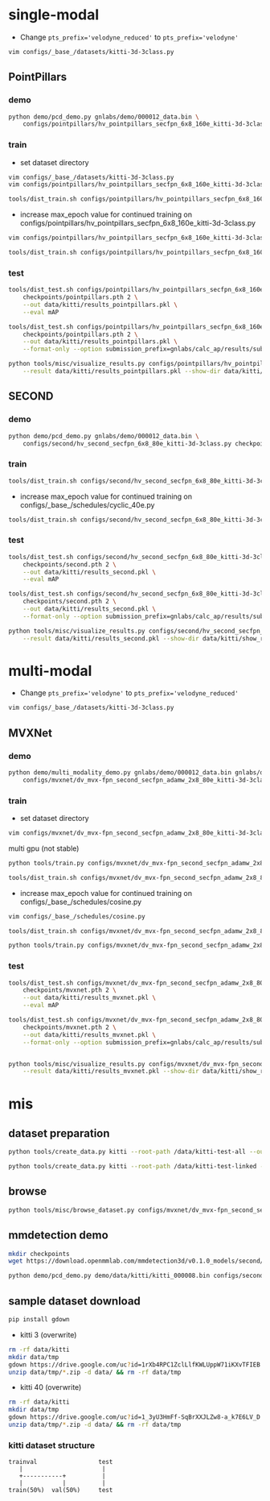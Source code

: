 # single-modal

-   Change `pts_prefix='velodyne_reduced'` to `pts_prefix='velodyne'`

```bash
vim configs/_base_/datasets/kitti-3d-3class.py
```

## PointPillars

### demo

```bash
python demo/pcd_demo.py gnlabs/demo/000012_data.bin \
    configs/pointpillars/hv_pointpillars_secfpn_6x8_160e_kitti-3d-3class.py checkpoints/pointpillars.pth --show
```

### train

-   set dataset directory

```bash
vim configs/_base_/datasets/kitti-3d-3class.py
vim configs/pointpillars/hv_pointpillars_secfpn_6x8_160e_kitti-3d-3class.py
```

```bash
tools/dist_train.sh configs/pointpillars/hv_pointpillars_secfpn_6x8_160e_kitti-3d-3class.py 2
```

-   increase max_epoch value for continued training on configs/pointpillars/hv_pointpillars_secfpn_6x8_160e_kitti-3d-3class.py

```bash
vim configs/pointpillars/hv_pointpillars_secfpn_6x8_160e_kitti-3d-3class.py
```

```bash
tools/dist_train.sh configs/pointpillars/hv_pointpillars_secfpn_6x8_160e_kitti-3d-3class.py 2 --resume-from work_dirs/hv_pointpillars_secfpn_6x8_160e_kitti-3d-3class/latest.pth
```

### test

```bash
tools/dist_test.sh configs/pointpillars/hv_pointpillars_secfpn_6x8_160e_kitti-3d-3class.py \
    checkpoints/pointpillars.pth 2 \
    --out data/kitti/results_pointpillars.pkl \
    --eval mAP

tools/dist_test.sh configs/pointpillars/hv_pointpillars_secfpn_6x8_160e_kitti-3d-3class.py \
    checkpoints/pointpillars.pth 2 \
    --out data/kitti/results_pointpillars.pkl \
    --format-only --option submission_prefix=gnlabs/calc_ap/results/submission/

python tools/misc/visualize_results.py configs/pointpillars/hv_pointpillars_secfpn_6x8_160e_kitti-3d-3class.py \
    --result data/kitti/results_pointpillars.pkl --show-dir data/kitti/show_results_pointpillars
```

## SECOND

### demo

```bash
python demo/pcd_demo.py gnlabs/demo/000012_data.bin \
    configs/second/hv_second_secfpn_6x8_80e_kitti-3d-3class.py checkpoints/second.pth --show
```

### train

```bash
tools/dist_train.sh configs/second/hv_second_secfpn_6x8_80e_kitti-3d-3class.py 2
```

-   increase max_epoch value for continued training on configs/\_base\_/schedules/cyclic_40e.py

```bash
tools/dist_train.sh configs/second/hv_second_secfpn_6x8_80e_kitti-3d-3class.py 2 --resume-from work_dirs/hv_second_secfpn_6x8_80e_kitti-3d-3class/latest.pth
```

### test

```bash
tools/dist_test.sh configs/second/hv_second_secfpn_6x8_80e_kitti-3d-3class.py \
    checkpoints/second.pth 2 \
    --out data/kitti/results_second.pkl \
    --eval mAP

tools/dist_test.sh configs/second/hv_second_secfpn_6x8_80e_kitti-3d-3class.py \
    checkpoints/second.pth 2 \
    --out data/kitti/results_second.pkl \
    --format-only --option submission_prefix=gnlabs/calc_ap/results/submission/

python tools/misc/visualize_results.py configs/second/hv_second_secfpn_6x8_80e_kitti-3d-3class.py \
    --result data/kitti/results_second.pkl --show-dir data/kitti/show_results_second
```

# multi-modal

-   Change `pts_prefix='velodyne'` to `pts_prefix='velodyne_reduced'`

```bash
vim configs/_base_/datasets/kitti-3d-3class.py
```

## MVXNet

### demo

```bash
python demo/multi_modality_demo.py gnlabs/demo/000012_data.bin gnlabs/demo/000012_img.png gnlabs/demo/000012_infos.pkl \
    configs/mvxnet/dv_mvx-fpn_second_secfpn_adamw_2x8_80e_kitti-3d-3class.py checkpoints/mvxnet.pth --show
```

### train

-   set dataset directory

```bash
vim configs/mvxnet/dv_mvx-fpn_second_secfpn_adamw_2x8_80e_kitti-3d-3class.py
```

multi gpu (not stable)

```bash
python tools/train.py configs/mvxnet/dv_mvx-fpn_second_secfpn_adamw_2x8_80e_kitti-3d-3class.py

tools/dist_train.sh configs/mvxnet/dv_mvx-fpn_second_secfpn_adamw_2x8_80e_kitti-3d-3class.py 2
```

-   increase max_epoch value for continued training on configs/\_base\_/schedules/cosine.py

```bash
vim configs/_base_/schedules/cosine.py
```

```bash
tools/dist_train.sh configs/mvxnet/dv_mvx-fpn_second_secfpn_adamw_2x8_80e_kitti-3d-3class.py 2 --resume-from work_dirs/dv_mvx-fpn_second_secfpn_adamw_2x8_80e_kitti-3d-3class/latest.pth

python tools/train.py configs/mvxnet/dv_mvx-fpn_second_secfpn_adamw_2x8_80e_kitti-3d-3class.py --resume-from work_dirs/dv_mvx-fpn_second_secfpn_adamw_2x8_80e_kitti-3d-3class/latest.pth
```

### test

```bash
tools/dist_test.sh configs/mvxnet/dv_mvx-fpn_second_secfpn_adamw_2x8_80e_kitti-3d-3class.py \
    checkpoints/mvxnet.pth 2 \
    --out data/kitti/results_mvxnet.pkl \
    --eval mAP

tools/dist_test.sh configs/mvxnet/dv_mvx-fpn_second_secfpn_adamw_2x8_80e_kitti-3d-3class.py \
    checkpoints/mvxnet.pth 2 \
    --out data/kitti/results_mvxnet.pkl \
    --format-only --option submission_prefix=gnlabs/calc_ap/results/submission/


python tools/misc/visualize_results.py configs/mvxnet/dv_mvx-fpn_second_secfpn_adamw_2x8_80e_kitti-3d-3class.py \
    --result data/kitti/results_mvxnet.pkl --show-dir data/kitti/show_results_mvxnet/
```

# mis

## dataset preparation

```bash
python tools/create_data.py kitti --root-path /data/kitti-test-all --out-dir /data/kitti-test-all --extra-tag kitti 
```
```bash
python tools/create_data.py kitti --root-path /data/kitti-test-linked --out-dir /data/kitti-test-linked --extra-tag kitti 
```

## browse

```bash
python tools/misc/browse_dataset.py configs/mvxnet/dv_mvx-fpn_second_secfpn_adamw_2x8_80e_kitti-3d-3class.py --task multi_modality-det --output-dir data/kitti/results/ --online
```

## mmdetection demo

```bash
mkdir checkpoints
wget https://download.openmmlab.com/mmdetection3d/v0.1.0_models/second/hv_second_secfpn_6x8_80e_kitti-3d-car/hv_second_secfpn_6x8_80e_kitti-3d-car_20200620_230238-393f000c.pth -P checkpoints/
```

```bash
python demo/pcd_demo.py demo/data/kitti/kitti_000008.bin configs/second/hv_second_secfpn_6x8_80e_kitti-3d-car.py checkpoints/hv_second_secfpn_6x8_80e_kitti-3d-car_20200620_230238-393f000c.pth --show
```

## sample dataset download

```bash
pip install gdown
```

-   kitti 3 (overwrite)

```bash
rm -rf data/kitti
mkdir data/tmp
gdown https://drive.google.com/uc?id=1rXb4RPC1ZclLlfKWLUppW71iKXvTFIEB -O data/tmp/kitti.zip
unzip data/tmp/*.zip -d data/ && rm -rf data/tmp
```

-   kitti 40 (overwrite)

```bash
rm -rf data/kitti
mkdir data/tmp
gdown https://drive.google.com/uc?id=1_3yU3HmFf-SqBrXXJLZw8-a_k7E6LV_D -O data/tmp/kitti.zip
unzip data/tmp/*.zip -d data/ && rm -rf data/tmp
```

### kitti dataset structure

```
trainval                 test
   |                      |
   +-----------+          |
   |           |          |
train(50%)  val(50%)     test
```
